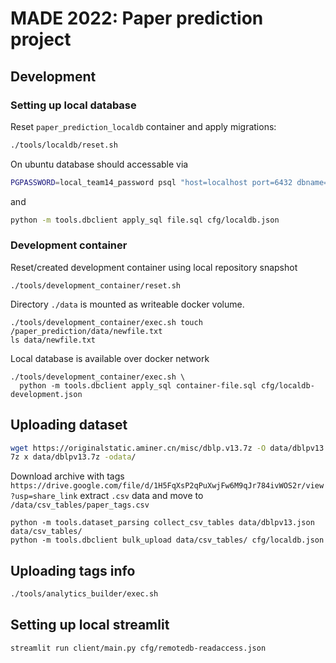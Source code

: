 # MADE 2022: Paper prediction project

## Development

### Setting up local database

Reset `paper_prediction_localdb` container and apply migrations:

```bash
./tools/localdb/reset.sh
```

On ubuntu database should accessable via
```bash
PGPASSWORD=local_team14_password psql "host=localhost port=6432 dbname=paper_prediction user=team_14"
```
and
```bash
python -m tools.dbclient apply_sql file.sql cfg/localdb.json
```

### Development container

Reset/created development container using local repository snapshot
```base
./tools/development_container/reset.sh
```

Directory `./data` is mounted as writeable docker volume.
```
./tools/development_container/exec.sh touch /paper_prediction/data/newfile.txt
ls data/newfile.txt
```

Local database is available over docker network
```
./tools/development_container/exec.sh \
  python -m tools.dbclient apply_sql container-file.sql cfg/localdb-development.json
```

## Uploading dataset
```bash
wget https://originalstatic.aminer.cn/misc/dblp.v13.7z -O data/dblpv13.7z
7z x data/dblpv13.7z -odata/
```

Download archive with tags
`https://drive.google.com/file/d/1H5FqXsP2qPuXwjFw6M9qJr784ivWOS2r/view?usp=share_link`
extract `.csv` data and move to `/data/csv_tables/paper_tags.csv`

```
python -m tools.dataset_parsing collect_csv_tables data/dblpv13.json data/csv_tables/
python -m tools.dbclient bulk_upload data/csv_tables/ cfg/localdb.json
```

## Uploading tags info
```bash
./tools/analytics_builder/exec.sh 
```

## Setting up local streamlit

```
streamlit run client/main.py cfg/remotedb-readaccess.json
```
